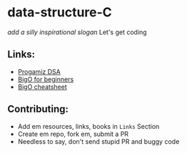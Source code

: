 # data-structure-C

*add a silly inspirational slogan* Let's get coding

## Links:

- [Progamiz DSA](https://www.programiz.com/dsa)
- [BigO for beginners](https://hackernoon.com/big-o-for-beginners-622a64760e2)
- [BigO cheatsheet](https://www.bigocheatsheet.com/)

## Contributing:

- Add em resources, links, books in ``Links`` Section
- Create em repo, fork em, submit a PR 
- Needless to say, don't send stupid PR and buggy code